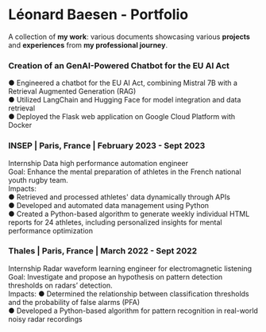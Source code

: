 # Léonard Baesen - Portfolio


A collection of **my work**: various documents showcasing various **projects** and **experiences** from **my professional journey**.


### Creation of an GenAI-Powered Chatbot for the EU AI Act
● Engineered a chatbot for the EU AI Act, combining Mistral 7B with a Retrieval Augmented Generation (RAG)  
● Utilized LangChain and Hugging Face for model integration and data retrieval  
● Deployed the Flask web application on Google Cloud Platform with Docker  


### INSEP | Paris, France | February 2023 - Sept 2023
Internship Data high performance automation engineer  
Goal: Enhance the mental preparation of athletes in the French national youth rugby team.  
Impacts:  
● Retrieved and processed athletes' data dynamically through APIs  
● Developed and automated data management using Python  
● Created a Python-based algorithm to generate weekly individual HTML reports for 24 athletes, including personalized insights for mental performance optimization  


### Thales | Paris, France | March 2022 - Sept 2022
Internship Radar waveform learning engineer for electromagnetic listening  
Goal: Investigate and propose an hypothesis on pattern detection thresholds on radars’ detection.  
Impacts:
● Determined the relationship between classification thresholds and the probability of false alarms
(PFA)  
● Developed a Python-based algorithm for pattern recognition in real-world noisy radar recordings